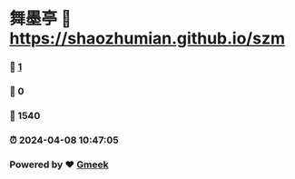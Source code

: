 # 舞墨亭 :link: https://shaozhumian.github.io/szm 
### :page_facing_up: [1](https://shaozhumian.github.io/szm/tag.html) 
### :speech_balloon: 0 
### :hibiscus: 1540 
### :alarm_clock: 2024-04-08 10:47:05 
### Powered by :heart: [Gmeek](https://github.com/Meekdai/Gmeek)

